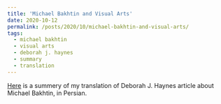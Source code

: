 ```yaml
---
title: 'Michael Bakhtin and Visual Arts'
date: 2020-10-12
permalink: /posts/2020/10/michael-bakhtin-and-visual-arts/
tags:
  - michael bakhtin
  - visual arts
  - deborah j. haynes
  - summary
  - translation
---
```



[Here](http://fardmag.ir/باختین-و-هنرهای-بصری/) is a summery of my translation of Deborah J. Haynes article about Michael Bakhtin, in Persian.